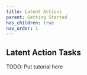 ```yaml
---
title: Latent Actions
parent: Getting Started
has_children: true
nav_order: 1
---
```


## Latent Action Tasks

TODO: Put tutorial here
